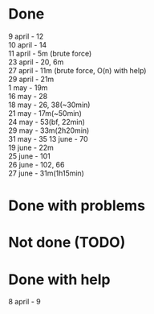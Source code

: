 # Done
9 april - 12  
10 april - 14  
11 april - 5m (brute force)  
23 april - 20, 6m  
27 april - 11m (brute force, O(n) with help)  
29 april - 21m  
1 may - 19m  
16 may - 28  
18 may - 26, 38(~30min)  
21 may - 17m(~50min)  
24 may - 53(bf, 22min)  
29 may - 33m(2h20min)  
31 may - 35
13 june - 70  
19 june - 22m   
25 june - 101   
26 june - 102, 66  
27 june - 31m(1h15min)


# Done with problems


# Not done (TODO)


# Done with help
8 april - 9